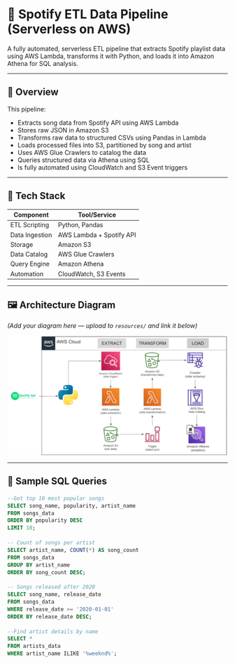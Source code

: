 # 🎵 Spotify ETL Data Pipeline (Serverless on AWS)

A fully automated, serverless ETL pipeline that extracts Spotify playlist data using AWS Lambda, transforms it with Python, and loads it into Amazon Athena for SQL analysis.

---

## 🚀 Overview

This pipeline:
- Extracts song data from Spotify API using AWS Lambda
- Stores raw JSON in Amazon S3
- Transforms raw data to structured CSVs using Pandas in Lambda
- Loads processed files into S3, partitioned by song and artist
- Uses AWS Glue Crawlers to catalog the data
- Queries structured data via Athena using SQL
- Is fully automated using CloudWatch and S3 Event triggers

---

## 🧰 Tech Stack

|  Component        | Tool/Service             |
|-------------------|--------------------------|
| ETL Scripting     | Python, Pandas           |
| Data Ingestion    | AWS Lambda + Spotify API |
| Storage           | Amazon S3                |
| Data Catalog      | AWS Glue Crawlers        |
| Query Engine      | Amazon Athena            |
| Automation        | CloudWatch, S3 Events    |

---

## 🖼️ Architecture Diagram

*(Add your diagram here — upload to `resources/` and link it below)*

![Architecture](resources/architecture-diagram.png)

---

## 🧪 Sample SQL Queries

```sql
--Get top 10 most popular songs
SELECT song_name, popularity, artist_name
FROM songs_data
ORDER BY popularity DESC
LIMIT 10;

-- Count of songs per artist
SELECT artist_name, COUNT(*) AS song_count
FROM songs_data
GROUP BY artist_name
ORDER BY song_count DESC;

-- Songs released after 2020
SELECT song_name, release_date
FROM songs_data
WHERE release_date >= '2020-01-01'
ORDER BY release_date DESC;

--Find artist details by name
SELECT *
FROM artists_data
WHERE artist_name ILIKE '%weeknd%';


